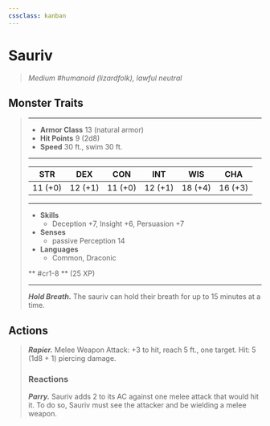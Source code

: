 ```yaml
---
cssclass: kanban
---
```


# Sauriv
>*Medium #humanoid (lizardfolk), lawful neutral*
## Monster Traits
>___
>- **Armor Class** 13 (natural armor)
>- **Hit Points** 9 (2d8)
>- **Speed** 30 ft., swim 30 ft.
>___
>|STR|DEX|CON|INT|WIS|CHA|
>|:---:|:---:|:---:|:---:|:---:|:---:|
>|11 (+0)|12 (+1)|11 (+0)|12 (+1)|18 (+4)|16 (+3)|
>___
>- **Skills**
>	 - Deception +7, Insight +6, Persuasion +7
>- **Senses**
>	 - passive Perception 14
>- **Languages**
>	 - Common, Draconic
>
> ** #cr1-8 ** (25 XP)
>___
>***Hold Breath.*** The sauriv can hold their breath for up to 15 minutes at a time.  
>
## Actions
>***Rapier.*** Melee Weapon Attack: +3 to hit, reach 5 ft., one target. Hit: 5 (1d8 + 1) piercing damage.  
>
>### Reactions
>***Parry.*** Sauriv adds 2 to its AC against one melee attack that would hit it. To do so, Sauriv must see the attacker and be wielding a melee weapon.